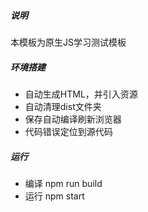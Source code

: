 ##### 说明
 本模板为原生JS学习测试模板

##### 环境搭建
+ 自动生成HTML，并引入资源
+ 自动清理dist文件夹
+ 保存自动编译刷新浏览器
+ 代码错误定位到源代码
##### 运行
+ 编译
    npm run build
+ 运行 
    npm start